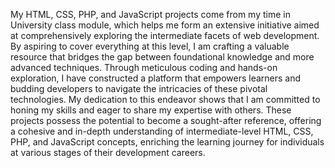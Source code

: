 My HTML, CSS, PHP, and JavaScript projects come from my time in University class module, which helps me form an extensive initiative aimed at comprehensively exploring the intermediate facets of web development. By aspiring to cover everything at this level, I am crafting a valuable resource that bridges the gap between foundational knowledge and more advanced techniques. Through meticulous coding and hands-on exploration, I have constructed a platform that empowers learners and budding developers to navigate the intricacies of these pivotal technologies. My dedication to this endeavor shows that I am committed to honing my skills and eager to share my expertise with others. These projects possess the potential to become a sought-after reference, offering a cohesive and in-depth understanding of intermediate-level HTML, CSS, PHP, and JavaScript concepts, enriching the learning journey for individuals at various stages of their development careers.
